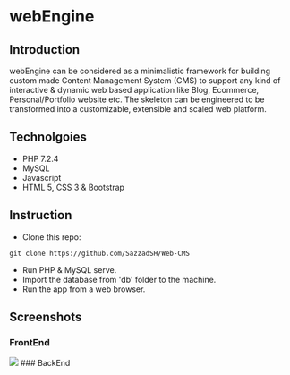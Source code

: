 
# webEngine

## Introduction

webEngine can be considered as a minimalistic framework for building custom made Content Management System (CMS) to support any kind of interactive & dynamic web based application like Blog, Ecommerce, Personal/Portfolio website etc. The skeleton can be engineered to be transformed into a customizable, extensible and scaled web platform.

## Technolgoies

* PHP 7.2.4
* MySQL
* Javascript
* HTML 5, CSS 3 & Bootstrap

## Instruction

* Clone this repo:
```
git clone https://github.com/SazzadSH/Web-CMS
```

* Run PHP & MySQL serve.
* Import the database from 'db' folder to the machine.
* Run the app from a web browser.

## Screenshots

### FrontEnd
<img src="/scrrenshots/1.png">
### BackEnd
